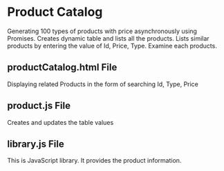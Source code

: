 # Product Catalog
Generating 100 types of products with price asynchronously using Promises.
Creates dynamic table and lists all the products.
Lists similar products by entering the value of Id, Price, Type.
Examine each products.

## productCatalog.html File
Displaying related Products in the form of searching Id, Type, Price

## product.js File
Creates and updates the table values
 
## library.js File
This is JavaScript library. It provides the product information.
